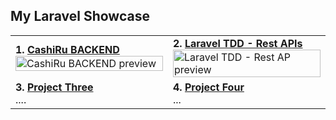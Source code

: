 <h2>My Laravel Showcase</h2>

<table>
  <tr>
    <td width="50%">
      <strong style="margin-bottom: 4px;">1. <a href="https://github.com/lypsisrudiansyah/CashiRu-Backend.git">CashiRu BACKEND</a></strong><br>
      <img src="https://github.com/user-attachments/assets/4efc92c9-bb77-4d95-8eb6-73b030e784f3" width="100%" alt="CashiRu BACKEND preview">
    </td>
    <td width="50%">
      <strong>2. <a href="https://github.com/lypsisrudiansyah/laravel_tdd_1">Laravel TDD - Rest APIs</a></strong><br>
      <img src="https://github.com/user-attachments/assets/6fb23888-0df2-410a-ab01-a9c8be901d5b" width="100%" alt="Laravel TDD - Rest AP preview">
    </td>
  </tr>
  <tr>
    <td>
      <strong>3. <a href="https://github.com/example/Project-Three">Project Three</a></strong><br>
      ....
    </td>
    <td>
      <strong>4. <a href="https://github.com/example/Project-Four">Project Four</a></strong><br>
       ...
    </td>
  </tr>
</table>
